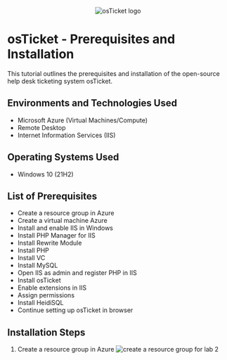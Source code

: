 <p align="center">
<img src="https://i.imgur.com/Clzj7Xs.png" alt="osTicket logo"/>
</p>

<h1>osTicket - Prerequisites and Installation</h1>
This tutorial outlines the prerequisites and installation of the open-source help desk ticketing system osTicket.<br />



<h2>Environments and Technologies Used</h2>

- Microsoft Azure (Virtual Machines/Compute)
- Remote Desktop
- Internet Information Services (IIS)

<h2>Operating Systems Used </h2>

- Windows 10</b> (21H2)

<h2>List of Prerequisites</h2>

- Create a resource group in Azure
- Create a virtual machine Azure
- Install and enable IIS in Windows
- Install PHP Manager for IIS
- Install Rewrite Module
- Install PHP
- Install VC
- Install MySQL
- Open IIS as admin and register PHP in IIS
- Install osTicket
- Enable extensions in IIS
- Assign permissions
- Install HeidiSQL
- Continue setting up osTicket in browser
  
<h2>Installation Steps</h2>

1. Create a resource group in Azure
   ![create a resource group for lab 2](https://github.com/meganhoose/osticket-prereqs/assets/142938638/77145625-2989-408f-91e7-d05b9f347e50)

